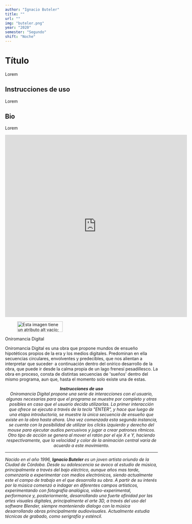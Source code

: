 ```yaml
---
author: "Ignacio Buteler"
title: ""
url: ""
img: "buteler.png"
year: "2020"
semester: "Segundo"
shift: "Noche"
---
```


<p></p>

# Título

Lorem 

## Instrucciones de uso 

Lorem

## Bio

Lorem

<!-- wp:html -->
<p align="center"><iframe width="600" height="600" frameborder="0" scrolling="no" style="width:600px; margin:0 auto!important;" src="https://editor.p5js.org/ibuteler/embed/R367uJzWn"></iframe></p>
<!-- /wp:html -->

<!-- wp:image {"align":"center","width":150,"height":35} -->
<div class="wp-block-image"><figure class="aligncenter is-resized"><img src="https://am1-lacabanne.atamvirtual.com.ar/wp-content/uploads/2020/12/usabilidad-AM12020-noMobile.png" alt="Esta imagen tiene un atributo alt vacío; el nombre del archivo es usabilidad-AM12020-noMobile.png" width="150" height="35"/></figure></div>
<!-- /wp:image -->

<!-- wp:paragraph -->
<p>Oniromancia Digital </p>
<!-- /wp:paragraph -->

<!-- wp:paragraph -->
<p>Oniromancia Digital es una obra que propone mundos de ensueño hipotéticos propios de la era y los medios digitales. Predominan en ella secuencias circulares, envolventes y predecibles, que nos alientan a interpretar que suceder· a continuación dentro del onírico desarrollo de la obra, que puede ir desde la calma propia de un lago frenesí pesadillesco. La obra en proceso, consta de distintas secuencias de 'sueños' dentro del mismo programa, aun que, hasta el momento solo existe una de estas.</p>
<!-- /wp:paragraph -->

<!-- wp:paragraph {"align":"center"} -->
<p style="text-align:center"><strong><em>Instrucciones de uso</em></strong><em> <br>Oniromancia Digital propone una serie de interacciones con el usuario, algunas necesarias para que el programa se muestre por completo y otras posibles en caso que el usuario decida utilizarlas. La primer interacción que ofrece se ejecuta a través de la tecla "ENTER", y hace que luego de una etapa introductoria, se muestre la única secuencia de ensueño que existe en la obra hasta ahora. Una vez comenzada esta segunda instancia, se cuenta con la posibilidad de utilizar los clicks izquierdo y derecho del mouse para ejecutar audios percusivos y jugar a crear patrones rítmicos. Otro tipo de acción se genera al mover el ratón por el eje X e Y, haciendo respectivamente, que la velocidad y color de la animación central varía de acuerdo a este movimiento. </em></p>
<!-- /wp:paragraph -->

<!-- wp:separator -->
<hr class="wp-block-separator"/>
<!-- /wp:separator -->

<!-- wp:paragraph -->
<p><em>Nacido en el año 1996, </em><strong><em>Ignacio Buteler </em></strong><em>es un joven artista oriundo de la Ciudad de Córdoba. Desde su adolescencia se avoco al estudio de música, principalmente a través del bajo eléctrico, aunque años mas tarde, comenzaría a experimentar con medios electrónicos, siendo actualmente este el campo de trabajo en el que desarrolla su obra. A partir de su interés por la música comenzó a indagar en diferentes campos artísticos, experimentando con fotografía analógica, video-experimental, performance y, posteriormente, desarrollando  una fuerte afinidad por las artes visuales digitales, principalmente el arte 3D, a través del uso del software Blender, siempre manteniendo dialogo con la música desarrollando obras principalmente audiovisuales. Actualmente estudia técnicas de grabado, como serigrafía y esténcil. </em></p>
<!-- /wp:paragraph -->